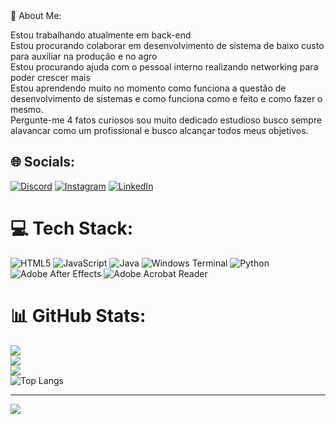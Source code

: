 <div align"center"

# 💫 About Me:
Estou trabalhando atualmente em back-end<br>Estou procurando colaborar em desenvolvimento de sistema de baixo custo para auxiliar na produção e no agro<br>Estou procurando ajuda com o pessoal interno realizando networking para poder crescer mais<br>Estou aprendendo muito no momento como funciona a questão de desenvolvimento de sistemas e como funciona como e feito e como fazer o mesmo.<br>Pergunte-me 4 fatos curiosos 
sou muito dedicado 
estudioso
busco sempre alavancar como um profissional
e busco alcançar todos meus objetivos.


## 🌐 Socials:
[![Discord](https://img.shields.io/badge/Discord-%237289DA.svg?logo=discord&logoColor=white)](https://discord.gg/lukinh_l8) [![Instagram](https://img.shields.io/badge/Instagram-%23E4405F.svg?logo=Instagram&logoColor=white)](https://instagram.com/luknh_l8) [![LinkedIn](https://img.shields.io/badge/LinkedIn-%230077B5.svg?logo=linkedin&logoColor=white)](https://linkedin.com/in/LucasAlves) 

# 💻 Tech Stack:
![HTML5](https://img.shields.io/badge/html5-%23E34F26.svg?style=for-the-badge&logo=html5&logoColor=white) ![JavaScript](https://img.shields.io/badge/javascript-%23323330.svg?style=for-the-badge&logo=javascript&logoColor=%23F7DF1E) ![Java](https://img.shields.io/badge/java-%23ED8B00.svg?style=for-the-badge&logo=openjdk&logoColor=white) ![Windows Terminal](https://img.shields.io/badge/Windows%20Terminal-%234D4D4D.svg?style=for-the-badge&logo=windows-terminal&logoColor=white) ![Python](https://img.shields.io/badge/python-3670A0?style=for-the-badge&logo=python&logoColor=ffdd54) ![Adobe After Effects](https://img.shields.io/badge/Adobe%20After%20Effects-9999FF.svg?style=for-the-badge&logo=Adobe%20After%20Effects&logoColor=white) ![Adobe Acrobat Reader](https://img.shields.io/badge/Adobe%20Acrobat%20Reader-EC1C24.svg?style=for-the-badge&logo=Adobe%20Acrobat%20Reader&logoColor=white)
# 📊 GitHub Stats:
![](https://github-readme-stats.vercel.app/api?username=lukinh_l8&theme=dark&hide_border=false&include_all_commits=false&count_private=false)<br/>
![](https://github-readme-streak-stats.herokuapp.com/?user=lukinh_l8&theme=dark&hide_border=false)<br/>
![](https://github-readme-stats.vercel.app/api/top-langs/?username=lukinh_l8&theme=dark&hide_border=false&include_all_commits=false&count_private=false&layout=compact)
<br>
![Top Langs](https://github-readme-stats.vercel.app/api/top-langs/?username=anuraghazra&hide_progress=true)

---
[![](https://visitcount.itsvg.in/api?id=lukinh_l8&icon=0&color=0)](https://visitcount.itsvg.in)

<!-- Proudly created with GPRM ( https://gprm.itsvg.in ) -->

>
